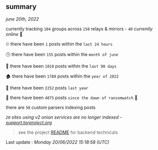 
## summary
_june 20th, 2022_

currently tracking `104` groups across `150` relays & mirrors - _`40` currently online_ 📡

⏲ there have been `1` posts within the `last 24 hours`

🕓 there have been `155` posts within the `month of june`

📅 there have been `1010` posts within the `last 90 days`

🏚 there have been `1789` posts within the `year of 2022`

🚀 there have been `2252` posts `last year`

🦕 there have been `4075` posts `since the dawn of ransomwatch` 🐣

there are `50` custom parsers indexing posts

_`20` sites using v2 onion services are no longer indexed - [support.torproject.org](https://support.torproject.org/onionservices/v2-deprecation/)_

> see the project [README](https://github.com/jmousqueton/ransomwatch#readme) for backend technicals



Last update : _Monday 20/06/2022 15:18:58 (UTC)_

